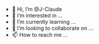 - 👋 Hi, I’m @J-Claude
- 👀 I’m interested in ...
- 🌱 I’m currently learning ...
- 💞️ I’m looking to collaborate on ...
- 📫 How to reach me ...

<!---
J-Claude/J-Claude is a ✨ special ✨ repository because its `README.md` (this file) appears on your GitHub profile.
You can click the Preview link to take a look at your changes.
--->
